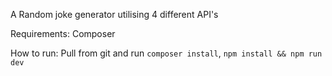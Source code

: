 A Random joke generator utilising 4 different API's

Requirements: Composer

How to run: Pull from git and run `composer install`, `npm install && npm run dev`
